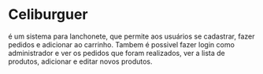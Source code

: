 # Celiburguer
é um sistema para lanchonete, que permite aos usuários se cadastrar, fazer pedidos e adicionar ao carrinho.  Tambem é possivel fazer login como administrador e ver os pedidos que foram realizados, ver a lista de produtos, adicionar e editar novos produtos.
